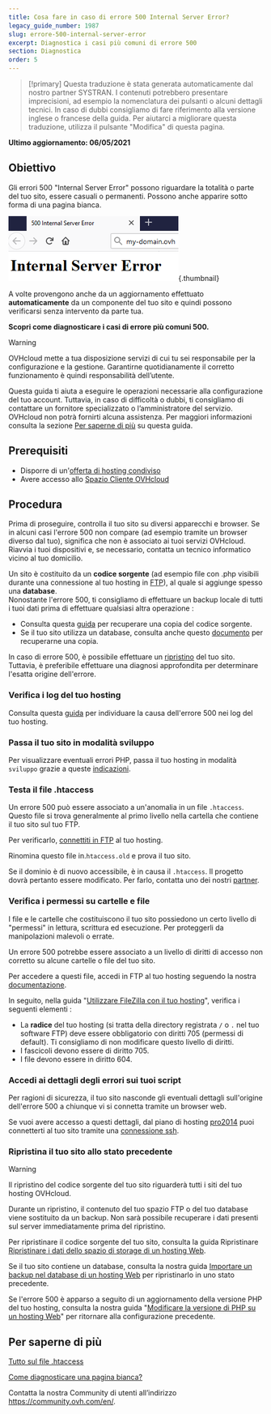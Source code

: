 ```yaml
---
title: Cosa fare in caso di errore 500 Internal Server Error?
legacy_guide_number: 1987
slug: errore-500-internal-server-error
excerpt: Diagnostica i casi più comuni di errore 500
section: Diagnostica
order: 5
---
```


> [!primary]
> Questa traduzione è stata generata automaticamente dal nostro partner SYSTRAN. I contenuti potrebbero presentare imprecisioni, ad esempio la nomenclatura dei pulsanti o alcuni dettagli tecnici. In caso di dubbi consigliamo di fare riferimento alla versione inglese o francese della guida. Per aiutarci a migliorare questa traduzione, utilizza il pulsante "Modifica" di questa pagina.
>

**Ultimo aggiornamento: 06/05/2021**

## Obiettivo

Gli errori 500 "Internal Server Error" possono riguardare la totalità o parte del tuo sito, essere casuali o permanenti. Possono anche apparire sotto forma di una pagina bianca.

![error500](images/error-500-2.png){.thumbnail}

A volte provengono anche da un aggiornamento effettuato **automaticamente** da un componente del tuo sito e quindi possono verificarsi senza intervento da parte tua.

**Scopri come diagnosticare i casi di errore più comuni 500.**

> [!warning]
>
> OVHcloud mette a tua disposizione servizi di cui tu sei responsabile per la configurazione e la gestione. Garantirne quotidianamente il corretto funzionamento è quindi responsabilità dell’utente.
>
> Questa guida ti aiuta a eseguire le operazioni necessarie alla configurazione del tuo account. Tuttavia, in caso di difficoltà o dubbi, ti consigliamo di contattare un fornitore specializzato o l’amministratore del servizio. OVHcloud non potrà fornirti alcuna assistenza. Per maggiori informazioni consulta la sezione [Per saperne di più](#gofurther) su questa guida.
>

## Prerequisiti

- Disporre di un'[offerta di hosting condiviso](https://www.ovh.it/hosting-web/)
- Avere accesso allo [Spazio Cliente OVHcloud](https://www.ovh.com/auth/?action=gotomanager&from=https://www.ovh.it/&ovhSubsidiary=it)

## Procedura

Prima di proseguire, controlla il tuo sito su diversi apparecchi e browser. Se in alcuni casi l'errore 500 non compare (ad esempio tramite un browser diverso dal tuo), significa che non è associato ai tuoi servizi OVHcloud. Riavvia i tuoi dispositivi e, se necessario, contatta un tecnico informatico vicino al tuo domicilio.

Un sito è costituito da un **codice sorgente** (ad esempio file con .php visibili durante una connessione al tuo hosting in [FTP](../accedere-spazio-storage-ftp-hosting-web/)), al quale si aggiunge spesso una **database**.
<br>Nonostante l'errore 500, ti consigliamo di effettuare un backup locale di tutti i tuoi dati prima di effettuare qualsiasi altra operazione :

- Consulta questa [guida](../hosting_condiviso_guida_allutilizzo_di_filezilla/) per recuperare una copia del codice sorgente.
- Se il tuo sito utilizza un database, consulta anche questo [documento](../web_hosting_come_esportare_un_database/) per recuperarne una copia.

In caso di errore 500, è possibile effettuare un [ripristino](#restore) del tuo sito. Tuttavia, è preferibile effettuare una diagnosi approfondita per determinare l'esatta origine dell'errore.

### Verifica i log del tuo hosting

Consulta questa [guida](../hosting_condiviso_consulta_le_statistiche_e_i_log_del_tuo_sito/) per individuare la causa dell'errore 500 nei log del tuo hosting.

### Passa il tuo sito in modalità sviluppo

Per visualizzare eventuali errori PHP, passa il tuo hosting in modalità `sviluppo` grazie a queste [indicazioni](../modifica_lambiente_di_esecuzione_del_tuo_hosting_web/#step-2-modifica-la-configurazione-dellhosting-web).

### Testa il file .htaccess

Un errore 500 può essere associato a un'anomalia in un file `.htaccess`. Questo file si trova generalmente al primo livello nella cartella che contiene il tuo sito sul tuo FTP.

Per verificarlo, [connettiti in FTP](../accedere-spazio-storage-ftp-hosting-web/) al tuo hosting.

Rinomina questo file in.`htaccess.old` e prova il tuo sito.

Se il dominio è di nuovo accessibile, è in causa il `.htaccess`. Il progetto dovrà pertanto essere modificato. Per farlo, contatta uno dei nostri [partner](https://partner.ovhcloud.com/it/directory/).

### Verifica i permessi su cartelle e file

I file e le cartelle che costituiscono il tuo sito possiedono un certo livello di "permessi" in lettura, scrittura ed esecuzione. Per proteggerli da manipolazioni malevoli o errate.

Un errore 500 potrebbe essere associato a un livello di diritti di accesso non corretto su alcune cartelle o file del tuo sito.

Per accedere a questi file, accedi in FTP al tuo hosting seguendo la nostra [documentazione](../accedere-spazio-storage-ftp-hosting-web/).

In seguito, nella guida "[Utilizzare FileZilla con il tuo hosting](../hosting_condiviso_guida_allutilizzo_di_filezilla/#diritti-su-file-e-cartelle)", verifica i seguenti elementi :

- La **radice** del tuo hosting (si tratta della directory registrata `/` o `.` nel tuo software FTP) deve essere obbligatorio con diritti 705 (permessi di default). Ti consigliamo di non modificare questo livello di diritti.
- I fascicoli devono essere di diritto 705.
- I file devono essere in diritto 604.

### Accedi ai dettagli degli errori sui tuoi script

Per ragioni di sicurezza, il tuo sito nasconde gli eventuali dettagli sull'origine dell'errore 500 a chiunque vi si connetta tramite un browser web.

Se vuoi avere accesso a questi dettagli, dal piano di hosting [pro2014](https://www.ovh.it/hosting-web/hosting-web-pro.xml) puoi connetterti al tuo sito tramite una [connessione ssh](../hosting_condiviso_il_protocollo_ssh/).

### Ripristina il tuo sito allo stato precedente <a name="restore"></a>

> [!warning]
>
> Il ripristino del codice sorgente del tuo sito riguarderà tutti i siti del tuo hosting OVHcloud.
>
> Durante un ripristino, il contenuto del tuo spazio FTP o del tuo database viene sostituito da un backup. Non sarà possibile recuperare i dati presenti sul server immediatamente prima del ripristino.
>

Per ripristinare il codice sorgente del tuo sito, consulta la guida Ripristinare [Ripristinare i dati dello spazio di storage di un hosting Web](../web_hosting_recupera_un_backup_completo_o_un_file_in_ftp_con_filezilla/).

Se il tuo sito contiene un database, consulta la nostra guida [Importare un backup nel database di un hosting Web](../web_hosting_come_importare_un_database_mysql/#ripristino-dallo-spazio-cliente-ovh) per ripristinarlo in uno stato precedente.

Se l'errore 500 è apparso a seguito di un aggiornamento della versione PHP del tuo hosting, consulta la nostra guida "[Modificare la versione di PHP su un hosting Web](../configura_php_sul_tuo_hosting_web_condiviso_2014_ovh/)" per ritornare alla configurazione precedente.

## Per saperne di più <a name="gofurther"></a>

[Tutto sul file .htaccess](../hosting_condiviso_tutto_sul_file_htaccess/)

[Come diagnosticare una pagina bianca?](../web_hosting_come_fai_a_diagnosticare_una_pagina_bianca/)

Contatta la nostra Community di utenti all’indirizzo <https://community.ovh.com/en/>.

